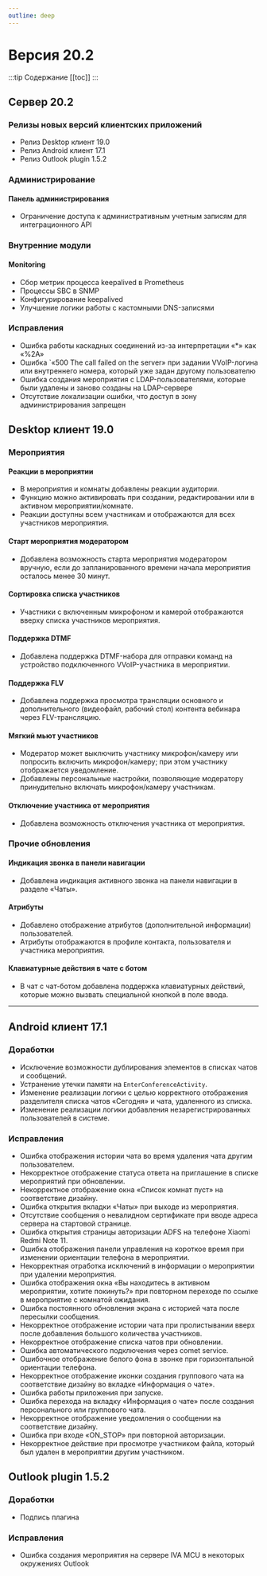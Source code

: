 ```yaml
---
outline: deep
---
```


# Версия 20.2

:::tip Содержание
[[toc]]
:::

## Сервер 20.2

### Релизы новых версий клиентских приложений

- Релиз Desktop клиент 19.0
- Релиз Android клиент 17.1
- Релиз Outlook plugin 1.5.2

### Администрирование

#### Панель администрирования

- Ограничение доступа к административным учетным записям для интеграционного API

### Внутренние модули

#### Monitoring

- Сбор метрик процесса keepalived в Prometheus
- Процессы SBC в SNMP
- Конфигурирование keepalived
- Улучшение логики работы с кастомными DNS-записями

### Исправления

- Ошибка работы каскадных соединений из-за интерпретации «\*» как «%2A»
- Ошибка `«500 The call failed on the server» при задании VVoIP-логина или внутреннего номера, который уже задан другому пользователю
- Ошибка создания мероприятия с LDAP-пользователями, которые были удалены и заново созданы на LDAP-сервере
- Отсутствие локализации ошибки, что доступ в зону администрирования запрещен

## Desktop клиент 19.0

### Мероприятия

#### Реакции в мероприятии

- В мероприятия и комнаты добавлены реакции аудитории.
- Функцию можно активировать при создании, редактировании или в активном мероприятии/комнате.
- Реакции доступны всем участникам и отображаются для всех участников мероприятия.

#### Старт мероприятия модератором

- Добавлена возможность старта мероприятия модератором вручную, если до запланированного времени начала мероприятия осталось менее 30 минут.

#### Сортировка списка участников

- Участники с включенным микрофоном и камерой отображаются вверху списка участников мероприятия.

#### Поддержка DTMF

- Добавлена поддержка DTMF-набора для отправки команд на устройство подключенного VVoIP-участника в мероприятии.

#### Поддержка FLV

- Добавлена поддержка просмотра трансляции основного и дополнительного (видеофайл, рабочий стол) контента вебинара через FLV-трансляцию.

#### Мягкий мьют участников

- Модератор может выключить участнику микрофон/камеру или попросить включить микрофон/камеру; при этом участнику отображается уведомление.
- Добавлены персональные настройки, позволяющие модератору принудительно включать микрофон/камеру участникам.

#### Отключение участника от мероприятия

- Добавлена возможность отключения участника от мероприятия.

### Прочие обновления

#### Индикация звонка в панели навигации

- Добавлена индикация активного звонка на панели навигации в разделе «Чаты».

#### Атрибуты

- Добавлено отображение атрибутов (дополнительной информации) пользователей.
- Атрибуты отображаются в профиле контакта, пользователя и участника мероприятия.

#### Клавиатурные действия в чате с ботом

- В чат с чат-ботом добавлена поддержка клавиатурных действий, которые можно вызвать специальной кнопкой в поле ввода.

---

## Android клиент 17.1

### Доработки

- Исключение возможности дублирования элементов в списках чатов и сообщений.
- Устранение утечки памяти на `EnterConferenceActivity`.
- Изменение реализации логики с целью корректного отображения разделителя списка чатов «Сегодня» и чата, удаленного из списка.
- Изменение реализации логики добавления незарегистрированных пользователей в системе.

### Исправления

- Ошибка отображения истории чата во время удаления чата другим пользователем.
- Некорректное отображение статуса ответа на приглашение в списке мероприятий при обновлении.
- Некорректное отображение окна «Список комнат пуст» на соответствие дизайну.
- Ошибка открытия вкладки «Чаты» при выходе из мероприятия.
- Отсутствие сообщения о невалидном сертификате при вводе адреса сервера на стартовой странице.
- Ошибка открытия страницы авторизации ADFS на телефоне Xiaomi Redmi Note 11.
- Ошибка отображения панели управления на короткое время при изменении ориентации телефона в мероприятии.
- Некорректная отработка исключений в информации о мероприятии при удалении мероприятия.
- Ошибка отображения окна «Вы находитесь в активном мероприятии, хотите покинуть?» при повторном переходе по ссылке в мероприятие с комнатой ожидания.
- Ошибка постоянного обновления экрана с историей чата после пересылки сообщения.
- Некорректное отображение истории чата при пролистывании вверх после добавления большого количества участников.
- Некорректное отображение списка чатов при обновлении.
- Ошибка автоматического подключения через comet service.
- Ошибочное отображение белого фона в звонке при горизонтальной ориентации телефона.
- Некорректное отображение иконки создания группового чата на соответствие дизайну во вкладке «Информация о чате».
- Ошибка работы приложения при запуске.
- Ошибка перехода на вкладку «Информация о чате» после создания персонального или группового чата.
- Некорректное отображение уведомления о сообщении на соответствие дизайну.
- Ошибка при входе «ON_STOP» при повторной авторизации.
- Некорректное действие при просмотре участником файла, который был удален в мероприятии другим участником.

## Outlook plugin 1.5.2

### Доработки

- Подпись плагина

### Исправления

- Ошибка создания мероприятия на сервере IVA MCU в некоторых окружениях Outlook

